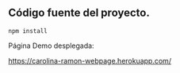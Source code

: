 
## Código fuente del proyecto.

```
npm install
```


Página Demo desplegada:

https://carolina-ramon-webpage.herokuapp.com/
